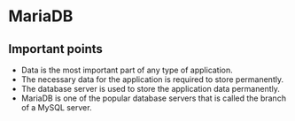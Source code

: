 # MariaDB

## Important points

- Data is the most important part of any type of application.
- The necessary data for the application is required to store permanently.
- The database server is used to store the application data permanently.
- MariaDB is one of the popular database servers that is called the branch of a MySQL server.